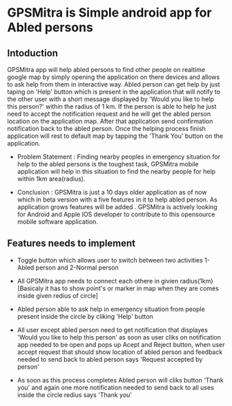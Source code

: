 GPSMitra is Simple android app for Abled persons
=====================================================

Intoduction
-----------
GPSMitra app will help abled persons to find other people on realtime google map by simply opening the application on there devices and allows to ask help from them in interactive way. Abled person can get help by just taping on 'Help' button which is present in the application that will notify to the other user with a short message displayed by 'Would you like to help this person?' within the radius of 1 km. If the person is able to help he just need to accept the notification request and he will get the abled person location on the application map. After that application send confirmation notification back to the abled person. Once the helping process finish application will rest to default map by tapping the 'Thank You' button on the application.

- Problem Statement :
	  Finding nearby peoples in emergency situation for help to the   abled persons is the toughest task, GPSMitra mobile application will help in this situation to find the nearby people for help within 1km area(radius).

- Conclusion :
		GPSMitra is just a 10 days older application as of now which in beta version with a five features in it to help abled person. As application grows features will be added . GPSMitra is actively looking for Android and Apple IOS developer to contribute to this opensource mobile software application.


Features needs to implement
--------------------------

- Toggle button which allows user to switch between two activities 1-Abled person and 2-Normal person
- All GPSMitra app needs to connect each othere in givien radius(1km)[Basicaly it has to show point's or marker in map  when they are comes inside  given redius of circle]
- Abled person able to ask help in emergency situation from people present inside the circle by cliking 'Help' button
- All user except abled person need to get notification that displayes 'Would you like to help this person' as soon as user cliks on notification app needed to be open and pops up Acept and Reject button, when user accept request that should show location of abled person and feedback needed to send back to abled person says 'Request accepted by person'

- As soon as this process completes Abled person will cliks button 'Thank you' and again one more notification needed to send back to all uses inside the circle redius says 'Thank you'


